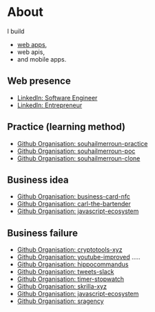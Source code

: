 # About

I build 
- [web apps](https://empty-wormhole-b96.notion.site/Web-app-a78c31afca08443eaa9115a84e6441f2),
- web apis,
- and mobile apps. 

## Web presence
- [LinkedIn: Software Engineer](https://www.linkedin.com/in/souhail-merroun-a600601bb)
- [LinkedIn: Entrepreneur](https://www.linkedin.com/in/souhail-merroun-261147251)

## Practice (learning method)
- [Github Organisation: souhailmerroun-practice](https://github.com/souhailmerroun-practice) 
- [Github Organisation: souhailmerroun-poc](https://github.com/souhailmerroun-poc)
- [Github Organisation: souhailmerroun-clone](https://github.com/souhailmerroun-clone)

## Business idea
- [Github Organisation: business-card-nfc](https://github.com/business-card-nfc)
- [Github Organisation: carl-the-bartender](https://github.com/carl-the-bartender)
- [Github Organisation: javascript-ecosystem](https://github.com/javascript-ecosystem)

## Business failure

- [Github Organisation: cryptotools-xyz](https://github.com/cryptotools-xyz)
- [Github Organisation: youtube-improved](https://github.com/youtube-improved)
.....
- [Github Organisation: hippocommandus](https://github.com/hippocommandus)
- [Github Organisation: tweets-slack](https://github.com/tweets-slack)
- [Github Organisation: timer-stopwatch](https://github.com/timer-stopwatch)
- [Github Organisation: skrilla-xyz](https://github.com/skrilla-xyz)
- [Github Organisation: javascript-ecosystem](https://github.com/javascript-ecosystem)
- [Github Organisation: sragency](https://github.com/sragency)
